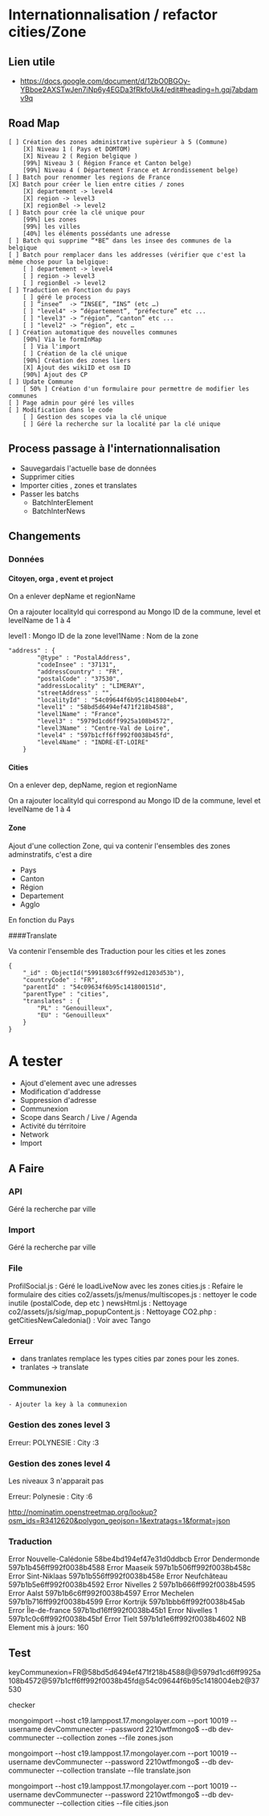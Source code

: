 # Internationnalisation / refactor cities/Zone

## Lien utile

* https://docs.google.com/document/d/12bO0BGOy-YBboe2AXSTwJen7iNp6y4EGDa3fRkfoUk4/edit#heading=h.gqj7abdamv9q

## Road Map

    [ ] Création des zones administrative supèrieur à 5 (Commune)
        [X] Niveau 1 ( Pays et DOMTOM) 
        [X] Niveau 2 ( Region belgique )
        [99%] Niveau 3 ( Région France et Canton belge)
        [99%] Niveau 4 ( Département France et Arrondissement belge)
    [ ] Batch pour renommer les regions de France
    [X] Batch pour créer le lien entre cities / zones
        [X] departement -> level4
        [X] region -> level3
        [X] regionBel -> level2
    [ ] Batch pour crée la clé unique pour
        [99%] Les zones
        [99%] les villes 
        [40%] les éléments possédants une adresse
    [ ] Batch qui supprime “*BE“ dans les insee des communes de la belgique
    [ ] Batch pour remplacer dans les addresses (vérifier que c'est la même chose pour la belgique: 
        [ ] departement -> level4
        [ ] region -> level3
        [ ] regionBel -> level2
    [ ] Traduction en Fonction du pays
        [ ] géré le process
        [ ] “insee“  -> “INSEE”, “INS” (etc …)
        [ ] "level4" -> “département”, “préfecture” etc ...
        [ ] "level3" -> “région”, “canton” etc ...
        [ ] "level2" -> “région”, etc …
    [ ] Création automatique des nouvelles communes 
        [90%] Via le formInMap
        [ ] Via l'import
        [ ] Création de la clé unique
        [90%] Création des zones liers
        [X] Ajout des wikiID et osm ID
        [90%] Ajout des CP
    [ ] Update Commune 
        [ 50% ] Création d'un formulaire pour permettre de modifier les communes
    [ ] Page admin pour géré les villes 
    [ ] Modification dans le code
        [ ] Gestion des scopes via la clé unique
        [ ] Géré la recherche sur la localité par la clé unique

## Process passage à l'internationnalisation 

- Sauvegardais l'actuelle base de données
- Supprimer cities
- Importer cities , zones et translates
- Passer les batchs
    - BatchInterElement
    - BatchInterNews


## Changements

### Données

#### Citoyen, orga , event et project

On a enlever depName et regionName 

On a rajouter localityId qui correspond au Mongo ID de la commune, level et levelName de 1 à 4

level1 : Mongo ID de la zone
level1Name : Nom de la zone

``` 
"address" : {
        "@type" : "PostalAddress",
        "codeInsee" : "37131",
        "addressCountry" : "FR",
        "postalCode" : "37530",
        "addressLocality" : "LIMERAY",
        "streetAddress" : "",
        "localityId" : "54c09644f6b95c1418004eb4",
        "level1" : "58bd5d6494ef471f218b4588",
        "level1Name" : "France",
        "level3" : "5979d1cd6ff9925a108b4572",
        "level3Name" : "Centre-Val de Loire",
        "level4" : "597b1cff6ff992f0038b45fd",
        "level4Name" : "INDRE-ET-LOIRE"
    }
```

#### Cities

On a enlever dep, depName, region et regionName 

On a rajouter localityId qui correspond au Mongo ID de la commune, level et levelName de 1 à 4

#### Zone 

Ajout d'une collection Zone, qui va contenir l'ensembles des zones adminstratifs, c'est a dire 
- Pays
- Canton
- Région
- Departement 
- Agglo

En fonction du Pays

####Translate

Va contenir l'ensemble des Traduction pour les cities et les zones

```
{
    "_id" : ObjectId("5991803c6ff992ed1203d53b"),
    "countryCode" : "FR",
    "parentId" : "54c09634f6b95c141800151d",
    "parentType" : "cities",
    "translates" : {
        "PL" : "Genouilleux",
        "EU" : "Genouilleux"
    }
}

```

# A tester

- Ajout d'element avec une adresses
- Modification d'addresse
- Suppression d'adresse
- Communexion 
- Scope dans Search / Live / Agenda
- Activité du térritoire
- Network 
- Import


## A Faire

### API 

Géré la recherche par ville

### Import 

Géré la recherche par ville

### File

ProfilSocial.js : Géré le loadLiveNow avec les zones
cities.js : Refaire le formulaire des cities
co2/assets/js/menus/multiscopes.js : nettoyer le code inutile (postalCode, dep etc )
newsHtml.js : Nettoyage
co2/assets/js/sig/map_popupContent.js : Nettoyage
CO2.php : getCitiesNewCaledonia() : Voir avec Tango

### Erreur
- dans tranlates remplace les types cities par zones pour les zones.
- tranlates -> translate

### Communexion
    - Ajouter la key à la communexion

### Gestion des zones level 3

Erreur: POLYNESIE : City :3

### Gestion des zones level 4

Les niveaux 3 n'apparait pas 

Erreur: Polynesie : City :6

http://nominatim.openstreetmap.org/lookup?osm_ids=R3412620&polygon_geojson=1&extratags=1&format=json

### Traduction 
Error Nouvelle-Calédonie 58be4bd194ef47e31d0ddbcb
Error Dendermonde 597b1b456ff992f0038b4588
Error Maaseik 597b1b506ff992f0038b458c
Error Sint-Niklaas 597b1b556ff992f0038b458e
Error Neufchâteau 597b1b5e6ff992f0038b4592
Error Nivelles 2 597b1b666ff992f0038b4595
Error Aalst 597b1b6c6ff992f0038b4597
Error Mechelen 597b1b716ff992f0038b4599
Error Kortrijk 597b1bbb6ff992f0038b45ab
Error Île-de-france 597b1bd16ff992f0038b45b1
Error Nivelles 1 597b1c0c6ff992f0038b45bf
Error Tielt 597b1d1e6ff992f0038b4602
NB Element mis à jours: 160

## Test

keyCommunexion=FR@58bd5d6494ef471f218b4588@@5979d1cd6ff9925a108b4572@597b1cff6ff992f0038b45fd@54c09644f6b95c1418004eb2@37530

checker 




mongoimport --host c19.lamppost.17.mongolayer.com --port 10019 --username devCommunecter --password 2210wtfmongo$ --db dev-communecter --collection zones --file zones.json
      
mongoimport --host c19.lamppost.17.mongolayer.com --port 10019 --username devCommunecter --password 2210wtfmongo$ --db dev-communecter --collection translate --file translate.json

mongoimport --host c19.lamppost.17.mongolayer.com --port 10019 --username devCommunecter --password 2210wtfmongo$ --db dev-communecter --collection cities --file cities.json